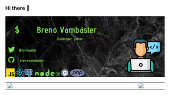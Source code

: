 ### Hi there 👋

![photo](./photo1.png)
<center>
<table>
    <tr>
        <td><img width="400px" align="left" src="https://github-readme-stats.vercel.app/api/top-langs/?username=brenovambaster&hide=html&layout=compact&theme=chartreuse-dark" /></td>
        <td><img width="495px" align="left" src="https://github-readme-stats.vercel.app/api?username=brenovambaster&theme=chartreuse-dark"/></td>
    </tr>   
</table>
</center>
